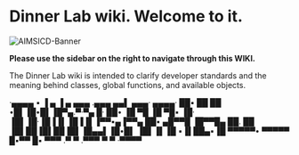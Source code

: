 # **Dinner Lab wiki. Welcome to it.**

![AIMSICD-Banner](https://spideroak.com/share/IFEU2U2JINCA/GitHub/home/SecUpwN/SpiderOak/PROMOTION/AIMSICD-Banner_Small.png)

**Please use the sidebar on the right to navigate through this WIKI.**

The Dinner Lab wiki is intended to clarify developer standards and the meaning behind classes, global functions, and available objects.

·▄▄▄▄  ▪   ▐ ▄  ▐ ▄ ▄▄▄ .▄▄▄      ▄▄▌   ▄▄▄· ▄▄▄▄· 
██▪ ██ ██ •█▌▐█•█▌▐█▀▄.▀·▀▄ █·    ██•  ▐█ ▀█ ▐█ ▀█▪
▐█· ▐█▌▐█·▐█▐▐▌▐█▐▐▌▐▀▀▪▄▐▀▀▄     ██▪  ▄█▀▀█ ▐█▀▀█▄
██. ██ ▐█▌██▐█▌██▐█▌▐█▄▄▌▐█•█▌    ▐█▌▐▌▐█ ▪▐▌██▄▪▐█
▀▀▀▀▀• ▀▀▀▀▀ █▪▀▀ █▪ ▀▀▀ .▀  ▀    .▀▀▀  ▀  ▀ ·▀▀▀▀ 